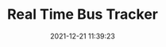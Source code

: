 ---
title:  "Real Time Bus Tracker"
date:   2021-12-21 11:39:23
categories: [keras] 
tags: [keras, localization]
use_math: true
---